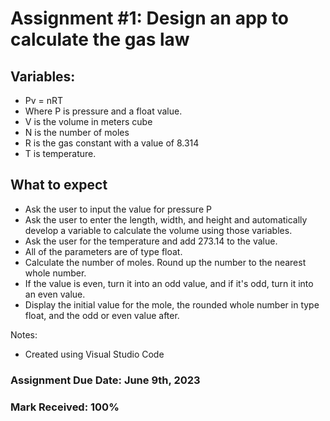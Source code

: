 # Assignment #1: Design an app to calculate the gas law

## Variables: 
- Pv = nRT
- Where P is pressure and a float value.
- V is the volume in meters cube
- N is the number of moles
- R is the gas constant with a value of 8.314
- T is temperature.

## What to expect
- Ask the user to input the value for pressure P
- Ask the user to enter the length, width, and height and automatically develop a variable to calculate the volume using those variables.
- Ask the user for the temperature and add 273.14 to the value.
- All of the parameters are of type float.
- Calculate the number of moles. Round up the number to the nearest whole number.
- If the value is even, turn it into an odd value, and if it's odd, turn it into an even value.
- Display the initial value for the mole, the rounded whole number in type float, and the odd or even value after.

Notes: 
- Created using Visual Studio Code

### Assignment Due Date: June 9th, 2023
### Mark Received: 100%
